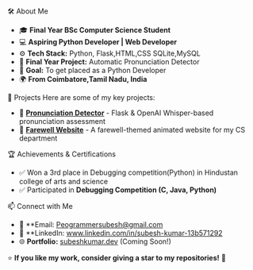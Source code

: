 

🛠️ About Me
- 🎓 **Final Year BSc Computer Science Student**
- 💻 **Aspiring Python Developer | Web Developer**
- ⚙️ **Tech Stack:** Python, Flask,HTML,CSS SQLite,MySQL
- 🚀 **Final Year Project:** Automatic Pronunciation Detector  
- 🎯 **Goal:** To get placed as a Python Developer  
- 🌍 **From Coimbatore,Tamil Nadu, India**  

🚀 Projects
Here are some of my key projects: 
- 🔹 **[Pronunciation Detector](#)** - Flask & OpenAI Whisper-based pronunciation assessment  
- 🔹 **[Farewell Website](#)** - A farewell-themed animated website for my CS department  



🏆 Achievements & Certifications 
- ✅ Won a 3rd place in Debugging competition(Python) in Hindustan college of arts and science 
- ✅ Participated in **Debugging Competition (C, Java, Python)**  


📫 Connect with Me
- 📩 **Email: Peogrammersubesh@gmail.com 
- 💼 **LinkedIn: www.linkedin.com/in/subesh-kumar-13b571292
- 🌐 **Portfolio:** [subeshkumar.dev](#) (Coming Soon!)  



⭐ **If you like my work, consider giving a star to my repositories!** 🌟

